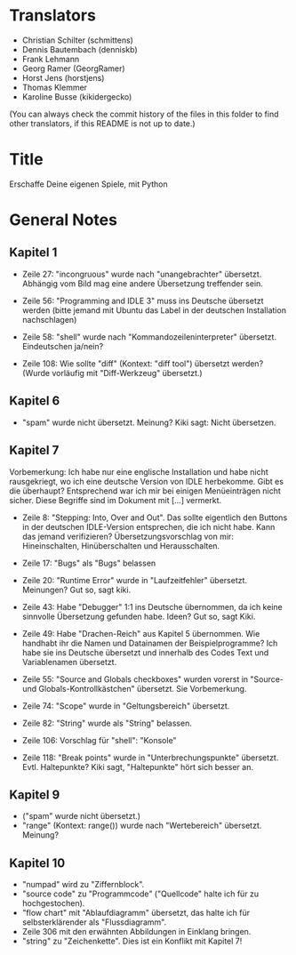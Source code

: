 Translators
===========

- Christian Schilter (schmittens)
- Dennis Bautembach (denniskb)
- Frank Lehmann
- Georg Ramer (GeorgRamer)
- Horst Jens (horstjens)
- Thomas Klemmer
- Karoline Busse (kikidergecko)

(You can always check the commit history of the files in this folder to find other translators, if this README is not up to date.)

Title
=====

Erschaffe Deine eigenen Spiele, mit Python

General Notes
=============

Kapitel 1
---------

- Zeile 27: "incongruous" wurde nach "unangebrachter" übersetzt. Abhängig vom Bild mag eine andere Übersetzung treffender sein.

- Zeile 56: "Programming and IDLE 3" muss ins Deutsche übersetzt werden (bitte jemand mit Ubuntu das Label in der deutschen Installation nachschlagen)

- Zeile 58: "shell" wurde nach "Kommandozeileninterpreter" übersetzt. Eindeutschen ja/nein?

- Zeile 108: Wie sollte "diff" (Kontext: "diff tool") übersetzt werden? (Wurde vorläufig mit "Diff-Werkzeug" übersetzt.)

Kapitel 6
---------

- "spam" wurde nicht übersetzt. Meinung? Kiki sagt: Nicht übersetzen.


Kapitel 7
---------

Vorbemerkung: Ich habe nur eine englische Installation und habe nicht rausgekriegt, wo ich eine deutsche Version von IDLE herbekomme. Gibt es die überhaupt? Entsprechend war ich mir bei einigen Menüeinträgen nicht sicher. Diese Begriffe sind im Dokument mit [...] vermerkt.

- Zeile 8: "Stepping: Into, Over and Out". Das sollte eigentlich den Buttons in der deutschen IDLE-Version entsprechen, die ich nicht habe. Kann das jemand verifizieren? Übersetzungsvorschlag von mir: Hineinschalten, Hinüberschalten und Herausschalten.

- Zeile 17: "Bugs" als "Bugs" belassen

- Zeile 20: "Runtime Error" wurde in "Laufzeitfehler" übersetzt. Meinungen? Gut so, sagt kiki.

- Zeile 43: Habe "Debugger" 1:1 ins Deutsche übernommen, da ich keine sinnvolle Übersetzung gefunden habe. Ideen? Gut so, sagt Kiki.

- Zeile 49: Habe "Drachen-Reich" aus Kapitel 5 übernommen. Wie handhabt ihr die Namen und Datainamen der Beispielprogramme? Ich habe sie ins Deutsche übersetzt und innerhalb des Codes Text und Variablenamen übersetzt.

- Zeile 55: "Source and Globals checkboxes" wurden vorerst in "Source- und Globals-Kontrollkästchen" übersetzt. Sie Vorbemerkung.

- Zeile 74: "Scope" wurde in "Geltungsbereich" übersetzt.

- Zeile 82: "String" wurde als "String" belassen.

- Zeile 106: Vorschlag für "shell": "Konsole"

- Zeile 118: "Break points" wurde in "Unterbrechungspunkte" übersetzt. Evtl. Haltepunkte? Kiki sagt, "Haltepunkte" hört sich besser an.







Kapitel 9
---------

- ("spam" wurde nicht übersetzt.)
- "range" (Kontext: range()) wurde nach "Wertebereich" übersetzt. Meinung?




Kapitel 10
---------

- "numpad" wird zu "Ziffernblock".
- "source code" zu "Programmcode" ("Quellcode" halte ich für zu hochgestochen).
- "flow chart" mit "Ablaufdiagramm" übersetzt, das halte ich für selbsterklärender als "Flussdiagramm".
- Zeile 306 mit den erwähnten Abbildungen in Einklang bringen.
- "string" zu "Zeichenkette". Dies ist ein Konflikt mit Kapitel 7!